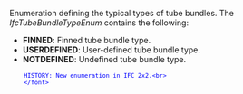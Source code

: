 Enumeration defining the typical types of tube bundles. The _IfcTubeBundleTypeEnum_ contains the following:

* **FINNED**: Finned tube bundle type.
* **USERDEFINED**: User-defined tube bundle type.
* **NOTDEFINED**: Undefined tube bundle type.

> <font color="#0000ff" size="-1">
    	HISTORY: New enumeration in IFC 2x2.<br>
    	</font>